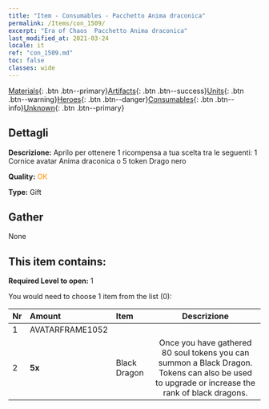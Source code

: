 ```yaml
---
title: "Item - Consumables - Pacchetto Anima draconica"
permalink: /Items/con_1509/
excerpt: "Era of Chaos  Pacchetto Anima draconica"
last_modified_at: 2021-03-24
locale: it
ref: "con_1509.md"
toc: false
classes: wide
---
```

 [Materials](/it/Items/){: .btn .btn--primary}[Artifacts](/it/Items/Artifacts/){: .btn .btn--success}[Units](/it/Items/Units/){: .btn .btn--warning}[Heroes](/it/Items/Heroes/){: .btn .btn--danger}[Consumables](/it/Items/Consumables/){: .btn .btn--info}[Unknown](/it/Items/Unknown/){: .btn .btn--primary}

## Dettagli
 **Descrizione:** Aprilo per ottenere 1 ricompensa a tua scelta tra le seguenti: 1 Cornice avatar Anima draconica o 5 token Drago nero

 **Quality:** <span style="color: #FF8C00">OK</span>

 **Type:** Gift

## Gather

  None

## This item contains:

 **Required Level to open:** 1

 You would need to choose 1 item from the list (0):

  | Nr | Amount |     Item    | Descrizione |
  |:---|:-------|:------------|:-----------:|
  | 1 | AVATARFRAME1052 | 
  | 2 |  **5x** | Black Dragon | Once you have gathered 80 soul tokens you can summon a Black Dragon. Tokens can also be used to upgrade or increase the rank of black dragons.  | 
